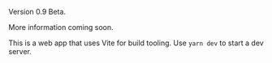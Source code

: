 Version 0.9 Beta.

More information coming soon.

This is a web app that uses Vite for build tooling. Use `yarn dev` to start a dev server.
